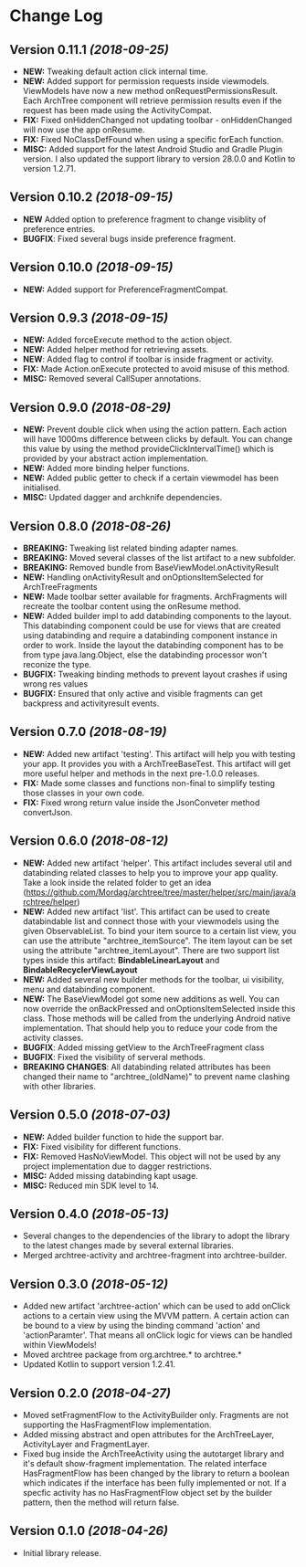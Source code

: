 Change Log
==========

Version 0.11.1 *(2018-09-25)*
----------------------------
- **NEW:** Tweaking default action click internal time.
- **NEW:** Added support for permission requests inside viewmodels. ViewModels have now a new method onRequestPermissionsResult. Each ArchTree component will retrieve permission results even if the request has been made using the ActivityCompat.
- **FIX:** Fixed onHiddenChanged not updating toolbar - onHiddenChanged will now use the app onResume.
- **FIX:** Fixed NoClassDefFound when using a specific forEach function.
- **MISC:** Added support for the latest Android Studio and Gradle Plugin version. I also updated the support library to version 28.0.0 and Kotlin to version 1.2.71.

Version 0.10.2 *(2018-09-15)*
----------------------------
- **NEW** Added option to preference fragment to change visiblity of preference entries.
- **BUGFIX**: Fixed several bugs inside preference fragment.

Version 0.10.0 *(2018-09-15)*
----------------------------
- **NEW:** Added support for PreferenceFragmentCompat.

Version 0.9.3 *(2018-09-15)*
----------------------------
- **NEW:** Added forceExecute method to the action object.
- **NEW:** Added helper method for retrieving assets.
- **NEW**: Added flag to control if toolbar is inside fragment or activity.
- **FIX:** Made Action.onExecute protected to avoid misuse of this method.
- **MISC:** Removed several CallSuper annotations.

Version 0.9.0 *(2018-08-29)*
----------------------------
- **NEW:** Prevent double click when using the action pattern. Each action will have 1000ms difference between clicks by default. You can change this value by using the method provideClickIntervalTime() which is provided by your abstract action implementation.
- **NEW:** Added more binding helper functions.
- **NEW:** Added public getter to check if a certain viewmodel has been initialised.
- **MISC:** Updated dagger and archknife dependencies.

Version 0.8.0 *(2018-08-26)*
----------------------------
- **BREAKING:** Tweaking list related binding adapter names.
- **BREAKING:** Moved several classes of the list artifact to a new subfolder.
- **BREAKING:** Removed bundle from BaseViewModel.onActivityResult
- **NEW:** Handling onActivityResult and onOptionsItemSelected for ArchTreeFragments
- **NEW:** Made toolbar setter available for fragments. ArchFragments will recreate the toolbar content using the onResume method.
- **NEW:** Added builder impl to add databinding components to the layout. This databinding component could be use for views that are created using databinding and require a databinding component instance in order to work. Inside the layout the databinding component has to be from type java.lang.Object, else the databinding processor won't reconize the type.
- **BUGFIX:** Tweaking binding methods to prevent layout crashes if using wrong res values
- **BUGFIX:** Ensured that only active and visible fragments can get backpress and activityresult events.

Version 0.7.0 *(2018-08-19)*
----------------------------
- **NEW:** Added new artifact 'testing'. This artifact will help you with testing your app. It provides you with a ArchTreeBaseTest. This artifact will get more useful helper and methods in the next pre-1.0.0 releases.
- **FIX:** Made some classes and functions non-final to simplify testing those classes in your own code.
- **FIX:** Fixed wrong return value inside the JsonConveter method convertJson.

Version 0.6.0 *(2018-08-12)*
----------------------------
- **NEW:** Added new artifact 'helper'. This artifact includes several util and databinding related classes to help you to improve your app quality. Take a look inside the related folder to get an idea (https://github.com/Mordag/archtree/tree/master/helper/src/main/java/archtree/helper)
- **NEW:** Added new artifact 'list'. This artifact can be used to create databindable list and connect those with your viewmodels using the given ObservableList. To bind your item source to a certain list view, you can use the attribute "archtree_itemSource". The item layout can be set using the attribute "archtree_itemLayout". There are two support list types inside this artifact: **BindableLinearLayout** and **BindableRecyclerViewLayout**
- **NEW:** Added several new builder methods for the toolbar, ui visibility, menu and databinding component.
- **NEW:** The BaseViewModel got some new additions as well. You can now override the onBackPressed and onOptionsItemSelected inside this class. Those methods will be called from the underlying Android native implementation. That should help you to reduce your code from the activity classes.
- **BUGFIX**: Added missing getView to the ArchTreeFragment class
- **BUGFIX**: Fixed the visibility of serveral methods.
- **BREAKING CHANGES**: All databinding related attributes has been changed their name to "archtree_(oldName)" to prevent name clashing with other libraries.

Version 0.5.0 *(2018-07-03)*
----------------------------
- **NEW:** Added builder function to hide the support bar.
- **FIX:** Fixed visibility for different functions.
- **FIX:** Removed HasNoViewModel. This object will not be used by any project implementation due to dagger restrictions.
- **MISC:** Added missing databinding kapt usage.
- **MISC:** Reduced min SDK level to 14.

Version 0.4.0 *(2018-05-13)*
----------------------------
- Several changes to the dependencies of the library to adopt the library to the latest changes made by several external libraries.
- Merged archtree-activity and archtree-fragment into archtree-builder.

Version 0.3.0 *(2018-05-12)*
----------------------------

- Added new artifact 'archtree-action' which can be used to add onClick actions to a certain view using the MVVM pattern. A certain action can be bound to a view by using the binding command 'action' and 'actionParamter'. That means all onClick logic for views can be handled within ViewModels!
- Moved archtree package from org.archtree.* to archtree.*
- Updated Kotlin to support version 1.2.41.

Version 0.2.0 *(2018-04-27)*
----------------------------

- Moved setFragmentFlow to the ActivityBuilder only. Fragments are not supporting the HasFragmentFlow implementation.
- Added missing abstract and open attributes for the ArchTreeLayer, ActivityLayer and FragmentLayer.
- Fixed bug inside the ArchTreeActivity using the autotarget library and it's default show-fragment implementation. The related interface HasFragmentFlow has been changed by the library to return a boolean which indicates if the interface has been fully implemented or not. If a specfic activity has no HasFragmentFlow object set by the builder pattern, then the method will return false.

Version 0.1.0 *(2018-04-26)*
----------------------------

- Initial library release.
